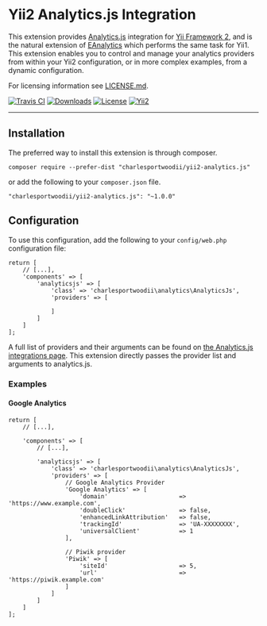 # Yii2 Analytics.js Integration

This extension provides [Analytics.js](https://segment.com/docs/libraries/analytics.js/) integration for [Yii Framework 2](www.yiiframework.com), and is the natural extension of [EAnalytics](https://github.com/charlesportwoodii/EAnalytics) which performs the same task for Yii1. This extension enables you to control and manage your analytics providers from within your Yii2 configuration, or in more complex examples, from a dynamic configuration.

For licensing information see [LICENSE.md](LICENSE.md).

[![Travis CI](https://travis-ci.org/charlesportwoodii/yii2-analytics.js.svg?branch=master)](https://travis-ci.org/charlesportwoodii/yii2-analytics.js)
[![Downloads](https://img.shields.io/packagist/dt/charlesportwoodii/yii2-analytics.js.svg?style=flat)](https://packagist.org/packages/charlesportwoodii/yii2-analytics.js)
[![License](https://img.shields.io/badge/license-MIT-orange.svg?style=flat "License")](LICENSE.md)
[![Yii2](https://img.shields.io/badge/Powered_by-Yii_Framework-green.svg?style=flat)](http://www.yiiframework.com/)

------

## Installation

The preferred way to install this extension is through composer.

```
composer require --prefer-dist "charlesportwoodii/yii2-analytics.js"
```

or add the following to your ```composer.json``` file.

```
"charlesportwoodii/yii2-analytics.js": "~1.0.0"
```

## Configuration

To use this configuration, add the following to your ```config/web.php``` configuration file:

```
return [
	// [...],
	'components' => [
		'analyticsjs' => [
			'class' => 'charlesportwoodii\analytics\AnalyticsJs',
			'providers' => [
			
			]
		]
	]	
];
```

A full list of providers and their arguments can be found on [the Analytics.js integrations page](https://segment.com/docs/integrations/). This extension directly passes the provider list and arguments to analytics.js.

### Examples

#### Google Analytics

```
return [
	// [...],

	'components' => [
		// [...],

		'analyticsjs' => [
			'class' => 'charlesportwoodii\analytics\AnalyticsJs',
			'providers' => [
				// Google Analytics Provider
				'Google Analytics' => [
					'domain' 					=> 'https://www.example.com',
					'doubleClick' 				=> false,
					'enhancedLinkAttribution' 	=> false,
					'trackingId' 				=> 'UA-XXXXXXXX',
					'universalClient' 			=> 1
				],
		
				// Piwik provider
				'Piwik' => [
					'siteId' 					=> 5,
					'url'						=> 'https://piwik.example.com'
				]			
			]
		]
	]	
];
```
